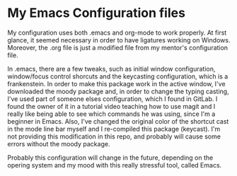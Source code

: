 # My Emacs Configuration files

My configuration uses both .emacs and org-mode to work properly. At first glance, it seemed necessary in order to have ligatures working on Windows. Moreover, the .org file is just a modified file from my mentor's configuration file.

In .emacs, there are a few tweaks, such as initial window configuration, window/focus control shorcuts and the keycasting configuration, which is a frankenstein. In order to make this package work in the active window, I've downloaded the moody package and, in order to change the typing casting, I've used part of someone elses configuration, which I found in GitLab. I found the owner of it in a tutorial video teaching how to use magit and I really like being able to see which commands he was using, since I'm a beginner in Emacs. Also, I've changed the original color of the shortcut cast in the mode line bar myself and I re-compiled this package (keycast). I'm not providing this modification in this repo, and probably will cause some errors without the moody package.

Probably this configuration will change in the future, depending on the opering system and my mood with this really stressful tool, called Emacs.
